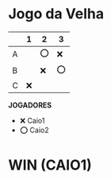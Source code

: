 # Jogo da Velha

|   | 1 | 2 | 3 |
|---|---|---|---|
| A |   | ⭕|❌ |
| B |   | ❌|⭕ |
| C |  ❌|  |   |

**JOGADORES**

- ❌ Caio1
- ⭕ Caio2

# WIN (CAIO1) #